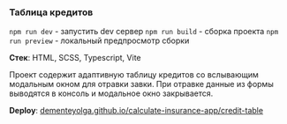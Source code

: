 ### Таблица кредитов

`npm run dev` - запустить dev сервер
`npm run build` - сборка проекта
`npm run preview` - локальный предпросмотр сборки

**Стек**: HTML, SCSS, Typescript, Vite

Проект содержит адаптивную таблицу кредитов со вслывающим модальным окном для отравки завки.
При отравке данные из формы выводятся в консоль и модальное окно закрывается.

**Deploy**: [dementeyolga.github.io/calculate-insurance-app/credit-table](https://dementeyolga.github.io/credit-table)
